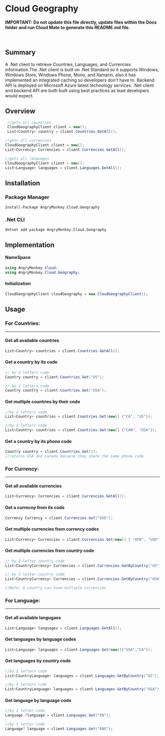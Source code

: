# Cloud Geography

 **IMPORTANT: Do not update this file directly, update files within the Docs folder and run Cloud Mate to generate this README.md file.**

<br/>

## Summary
A .Net client to retrieve Countries, Languages, and Currencies information.The .Net client is built on .Net Standard so it supports Windows, Windows Store, Windows Phone, Mono, and Xamarin, also it has implemented an integrated caching so developers don't have to. Backend API is deployed on Microsoft Azure latest technology services. .Net client and backend API are both built using best practices as lead developers would expect.


## Overview
```cs
 //gets all countries
 CloudGeographyClient client = new();
 List<Country> country = client.Countries.GetAll();
```

```cs
//gets all currencies
CloudGeographyClient client = new();
List<Currency> Currencies = client.Currencies.GetAll();
```

```cs
//gets all languages
CloudGeographyClient client = new();
List<Language> languages = client.Languages.GetAll();
```

## Installation


### Package Manager

```batch
Install-Package AngryMonkey.Cloud.Geography
```

### .Net CLI
```
dotnet add package AngryMonkey.Cloud.Geography 
```


## Implementation


#### NameSpace

```cs     
using AngryMonkey.Cloud;
using AngryMonkey.Cloud.Geography;
```

#### Initialization

```cs
CloudGeographyClient cloudGeography = new CloudGeographyClient();
```


## Usage
 

### For Countries:
---

#### Get all available countries

```cs
List<Country> countries = client.Countries.GetAll();
```

#### Get a country by its code

 ```cs
 // by 2 letters code
Country country = client.Countries.Get("US");

// by 3 letters code
Country country = client.Countries.Get("USA");
```

#### Get multiple countries by their code
 

```cs
//by 2 letters code
List<Country> countries = client.Countries.Get(new[] {"CA", "US"});

//by 3 letters code
List<Country> countries = client.Countries.Get(new[] {"CAN", "USA"});
```
#### Get a country by its phone code
 

 ```cs
Country country = client.Countries.Get(1);
//returns USA and Canada because they share the same phone code
```

### For Currency:
---

#### Get all available currencies

```cs
List<Currency> Currencies = client.Currencies.GetAll();
```
#### Get a currecny from its code
 ```cs
Currency Currency = client.Currencies.Get("USD");
```
#### Get multiple currencies from currency codes

```cs
List<Currency> Currencies = client.Currencies.Get(new[] { "AFN", "USD" });
```

#### Get  multiple currencies from country code

 ```cs
 // by 2 letter country code
List<CountryCurrency> Currencies = client.Currencies.GetByCountry("US");

 // by 3 letter country code
List<CountryCurrency> Currencies = client.Currencies.GetByCountry("USA");

//Note: A country can have multiple currencies
```

### For Language:
---

#### Get all available langugaes

```cs
List<Language> languages = client.Languages.GetAll();
```

#### Get languages by language codes

```cs
List<Language> languages = client.Languages.Get(new[]{"USA","CA"});
```

#### Get languages by country code

```cs
//by 2 letters code
List<CountryLanguage> languages = client.Languages.GetByCountry("US");

//by 3 letters code
List<CountryLanguage> languages = client.Languages.GetByCountry("USA");
```

#### Get language by language code

 ```cs
 //by 2 letter code
Language ?language = client.Languages.Get("EN");

//by 3 letter code
Language? language = client.Languages.Get("ENG");
```
